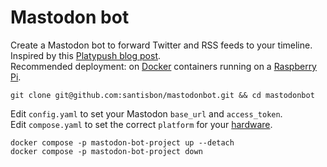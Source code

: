 # Mastodon bot

Create a Mastodon bot to forward Twitter and RSS feeds to your timeline.
Inspired by this [Platypush blog post](https://blog.platypush.tech/article/Create-a-Mastodon-bot-to-forward-Twitter-and-RSS-feeds-to-your-timeline).  
Recommended deployment: on [Docker](https://github.com/santisbon/guides/blob/main/setup/docker.md) containers running on a [Raspberry Pi](https://github.com/santisbon/guides/blob/main/setup/raspberry-pi.md).

```Shell
git clone git@github.com:santisbon/mastodonbot.git && cd mastodonbot
```

Edit ```config.yaml``` to set your Mastodon ```base_url``` and ```access_token```.  
Edit ```compose.yaml``` to set the correct ```platform``` for your [hardware](https://github.com/santisbon/guides/blob/main/setup/docker.md#architecture).  

```Shell
docker compose -p mastodon-bot-project up --detach
docker compose -p mastodon-bot-project down
```
